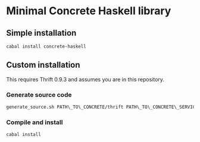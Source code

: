 # Minimal Concrete Haskell library

## Simple installation

```bash
cabal install concrete-haskell
```

## Custom installation

This requires Thrift 0.9.3 and assumes you are in this repository.

### Generate source code

```bash
generate_source.sh PATH\_TO\_CONCRETE/thrift PATH\_TO\_CONCRETE\_SERVICES/thrift
```

### Compile and install

```bash
cabal install
```
